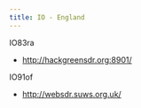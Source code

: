 ```yaml
---
title: IO - England
---
```


IO83ra 
* http://hackgreensdr.org:8901/

IO91of
* http://websdr.suws.org.uk/
